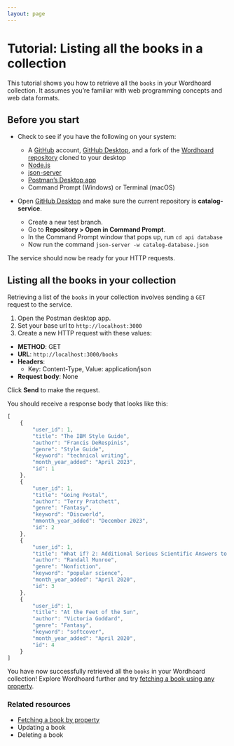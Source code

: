 ```yaml
---
layout: page
---
```


# Tutorial: Listing all the books in a collection

This tutorial shows you how to retrieve all the `books` in your Wordhoard collection. It assumes you’re familiar with web programming concepts and web data formats.

## Before you start

* Check to see if you have the following on your system:
  * A [GitHub](https://github.com/) account, [GitHub Desktop](https://desktop.github.com/), and a fork of the [Wordhoard repository](https://github.com/cherylkc/catalog-service.git) cloned to your desktop
  * [Node.js](https://nodejs.org/en/download/package-manager)
  * [json-server](https://www.npmjs.com/package/json-server)
  * [Postman’s Desktop app](https://www.postman.com/downloads/)
  * Command Prompt (Windows) or Terminal (macOS)

* Open [GitHub Desktop](https://desktop.github.com/) and make sure the current repository is **catalog-service**.
  * Create a new test branch.
  * Go to **Repository > Open in Command Prompt**.
  * In the Command Prompt window that pops up, run `cd api database`
  * Now run the command `json-server -w catalog-database.json`

The service should now be ready for your HTTP requests.

## Listing all the books in your collection

Retrieving a list of the `books` in your collection involves sending a `GET` request to the service.

1. Open the Postman desktop app.
2. Set your base url to `http://localhost:3000`
3. Create a new HTTP request with these values:

* **METHOD**: GET
* **URL**: `http://localhost:3000/books`
* **Headers**:
  * Key: Content-Type, Value: application/json
* **Request body**: None

Click **Send** to make the request.

You should receive a response body that looks like this:

```js
[
    {
        "user_id": 1,
        "title": "The IBM Style Guide",
        "author": "Francis DeRespinis",
        "genre": "Style Guide",
        "keyword": "technical writing",
        "month_year_added": "April 2023",
        "id": 1
    },
    {
        "user_id": 1,
        "title": "Going Postal",
        "author": "Terry Pratchett",
        "genre": "Fantasy",
        "keyword": "Discworld",
        "mmonth_year_added": "December 2023",
        "id": 2
    },
    {
        "user_id": 1,
        "title": "What if? 2: Additional Serious Scientific Answers to Absurd Hypothetical Questions",
        "author": "Randall Munroe",
        "genre": "Nonfiction",
        "keyword": "popular science",
        "month_year_added": "April 2020",
        "id": 3
    },
    {
        "user_id": 1,
        "title": "At the Feet of the Sun",
        "author": "Victoria Goddard",
        "genre": "Fantasy",
        "keyword": "softcover",
        "month_year_added": "April 2020",
        "id": 4
    }
]
```

You have now successfully retrieved all the `books` in your Wordhoard collection! Explore Wordhoard further and try [fetching a book using any property](/docs/books/references/fetch-a-book-by-property.md).

### Related resources

* [Fetching a book by property](/docs/books/references/fetch-a-book-by-property.md)
* Updating a book
* Deleting a book

